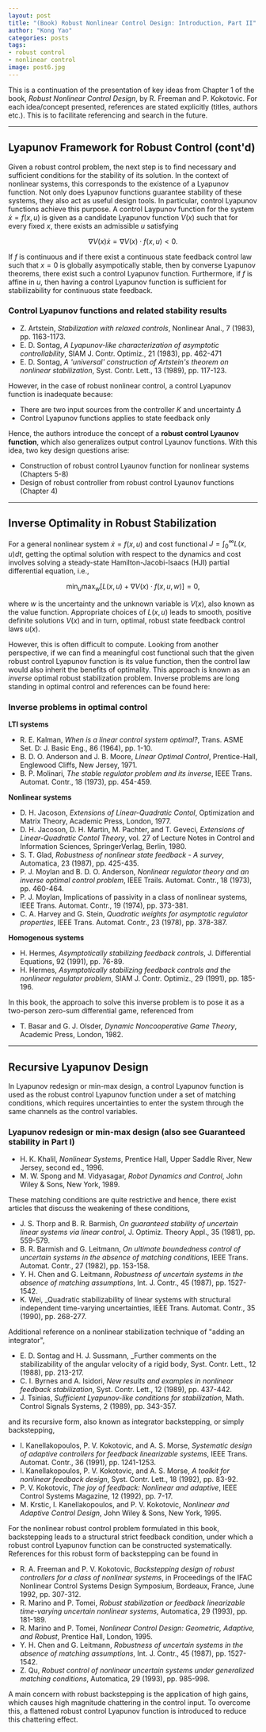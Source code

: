 ```yaml
---
layout: post
title: "(Book) Robust Nonlinear Control Design: Introduction, Part II"
author: "Kong Yao"
categories: posts
tags:
- robust control
- nonlinear control
image: post6.jpg
---
```

This is a continuation of the presentation of key ideas from Chapter 1 of the book, _Robust Nonlinear Control Design_, by R. Freeman and P. Kokotovic. For each idea/concept presented, references are stated explicitly (titles, authors etc.). This is to facilitate referencing and search in the future.

---

## Lyapunov Framework for Robust Control (cont'd)

Given a robust control problem, the next step is to find necessary and sufficient conditions for the stability of its solution. In the context of nonlinear systems, this corresponds to the existence of a Lyapunov function. Not only does Lyapunov functions guarantee stability of these systems, they also act as useful design tools.  In particular, control Lyapunov functions achieve this purpose. A control Laypunov function for the system $\dot{x} = f(x,u)$ is given as a candidate Lyapunov function $V(x)$ such that for every fixed $x$, there exists an admissible $u$ satisfying 

$$
\nabla V(x) \dot{x} = \nabla V(x) \cdot f(x,u) < 0.
$$ 

If $f$ is continuous and if there exist a continuous state feedback control law such that $x=0$ is globally asympotically stable, then by converse Lyapunov theorems, there exist such a control Lyapunov function. Furthermore, if $f$ is affine in $u$, then having a control Lyapunov function is sufficient for stabilizability for continuous state feedback.

### Control Lyapunov functions and related stability results
- Z. Artstein, _Stabilization with relaxed controls_, Nonlinear Anal., 7 (1983), pp. 1163-1173. 
- E. D. Sontag, _A Lyapunov-like characterization of asymptotic controllability_, SIAM J. Contr. Optimiz., 21 (1983), pp. 462-471
- E. D. Sontag, _A 'universal' construction of Artstein's theorem on nonlinear stabilization_, Syst. Contr. Lett., 13 (1989), pp. 117-123. 

However, in the case of robust nonlinear control, a control Lyapunov function is inadequate because:
- There are two input sources from the controller $K$ and uncertainty $\Delta$
- Control Lyapunov functions applies to state feedback only

Hence, the authors introduce the concept of a **robust control Lyaunov function**, which also generalizes output control Lyaunov functions. With this idea, two key design questions arise:
- Construction of robust control Lyaunov function for nonlinear systems (Chapters 5-8)
- Design of robust controller from robust control Lyaunov functions (Chapter 4)

---

## Inverse Optimality in Robust Stabilization

For a general nonlinear system $\dot{x} = f(x,u)$ and cost functional $J = \int_0^{\infty} L(x,u) dt$, getting the optimal solution with respect to the dynamics and cost involves solving a steady-state Hamilton-Jacobi-Isaacs (HJI) partial differential equation, i.e.,

$$
\min_u \max_w \left[ L(x,u) + \nabla V(x) \cdot f(x,u,w) \right] = 0,
$$

where $w$ is the uncertainty and the unknown variable is $V(x)$, also known as the value function. Appropriate choices of $L(x,u)$ leads to smooth, positive definite solutions $V(x)$ and in turn, optimal, robust state feedback control laws $u(x)$.

However, this is often difficult to compute. Looking from another perspective, if we can find a meaningful cost functional such that the given robust control Lyapunov function is its value function, then the control law would also inherit the benefits of optimality. This approach is known as an _inverse_ optimal robust stabilization problem. Inverse problems are long standing in optimal control and references can be found here:

### Inverse problems in optimal control
**LTI systems**
- R. E. Kalman, _When is a linear control system optimal?_, Trans. ASME Set. D: J. Basic Eng., 86 (1964), pp. 1-10. 
- B. D. O. Anderson and J. B. Moore, _Linear Optimal Control_, Prentice-Hall, Englewood Cliffs, New Jersey, 1971.
- B. P. Molinari, _The stable regulator problem and its inverse_, IEEE Trans. Automat. Contr., 18 (1973), pp. 454-459. 

**Nonlinear systems**
- D. H. Jacoson, _Extensions of Linear-Quadratic Contol_, Optimization and Matrix Theory, Academic Press, London, 1977. 
- D. H. Jacoson, D. H. Martin, M. Pachter, and T. Geveci, _Extensions of Linear-Quadratic Contol Theory_, vol. 27 of Lecture Notes in Control and Information Sciences, SpringerVerlag, Berlin, 1980. 
- S. T. Glad, _Robustness of nonlinear state feedback - A survey_, Automatica, 23 (1987), pp. 425-435. 
- P. J. Moylan and B. D. O. Anderson, _Nonlinear regulator theory and an inverse optimal control problem_, IEEE Trails. Automat. Contr., 18 (1973), pp. 460-464. 
- P. J. Moylan, Implications of passivity in a class of nonlinear systems, IEEE Trans. Automat. Contr., 19 (1974), pp. 373-381.
- C. A. Harvey and G. Stein, _Quadratic weights for asymptotic regulator properties_, IEEE Trans. Automat. Contr., 23 (1978), pp. 378-387. 

**Homogenous systems**
- H. Hermes, _Asymptotically stabilizing feedback controls_, J. Differential Equations, 92 (1991), pp. 76-89. 
- H. Hermes, _Asymptotically stabilizing feedback controls and the nonlinear regulator problem_, SIAM J. Contr. Optimiz., 29 (1991), pp. 185-196. 

In this book, the approach to solve this inverse problem is to pose it as a two-person zero-sum differential game, referenced from
- T. Basar and G. J. Olsder, _Dynamic Noncooperative Game Theory_, Academic Press, London, 1982. 

---

## Recursive Lyapunov Design

In Lyapunov redesign or min-max design, a control Lyapunov function is used as the robust control Lyapunov function under a set of matching conditions, which requires uncertainties to enter the system through the same channels as the control variables.

### Lyapunov redesign or min-max design (also see Guaranteed stability in Part I)
- H. K. Khalil, _Nonlinear Systems_, Prentice Hall, Upper Saddle River, New Jersey, second ed., 1996. 
- M. W. Spong and M. Vidyasagar, _Robot Dynamics and Control_, John Wiley & Sons, New York, 1989. 

These matching conditions are quite restrictive and hence, there exist articles that discuss the weakening of these conditions,
- J. S. Thorp and B. R. Barmish, _On guaranteed stability of uncertain linear systems via linear control_, J. Optimiz. Theory Appl., 35 (1981), pp. 559-579. 
- B. R. Barmish and G. Leitmann, _On ultimate boundedness control of uncertain systems in the absence of matching conditions_, IEEE Trans. Automat. Contr., 27 (1982), pp. 153-158. 
- Y. H. Chen and G. Leitmann, _Robustness of uncertain systems in the absence of matching assumptions_, Int. J. Contr., 45 (1987), pp. 1527-1542. 
- K. Wei, _Quadratic stabilizability of linear systems with structural independent time-varying uncertainties, IEEE Trans. Automat. Contr., 35 (1990), pp. 268-277. 

Additional reference on a nonlinear stabilization technique of "adding an integrator",
- E. D. Sontag and H. J. Sussmann, _Further comments on the stabilizability of the angular velocity of a rigid body, Syst. Contr. Lett., 12 (1988), pp. 213-217. 
- C. I. Byrnes and A. Isidori, _New results and examples in nonlinear feedback stabilization_, Syst. Contr. Lett., 12 (1989), pp. 437-442. 
- J. Tsinias, _Sufficient Lyapunov-like conditions for stabilization_, Math. Control Signals Systems, 2 (1989), pp. 343-357. 

and its recursive form, also known as integrator backstepping, or simply backstepping,
- I. Kanellakopoulos, P. V. Kokotovic, and A. S. Morse, _Systematic design of adaptive controllers for feedback linearizable systems_, IEEE Trans. Automat. Contr., 36 (1991), pp. 1241-1253. 
- I. Kanellakopoulos, P. V. Kokotovic, and A. S. Morse, _A toolkit for nonlinear feedback design_, Syst. Contr. Lett., 18 (1992), pp. 83-92. 
- P. V. Kokotovic, _The joy of feedback: Nonlinear and adaptive_, IEEE Control Systems Magazine, 12 (1992), pp. 7-17. 
- M. Krstic, I. Kanellakopoulos, and P. V. Kokotovic, _Nonlinear and Adaptive Control Design_, John Wiley & Sons, New York, 1995. 

For the nonlinear robust control problem formulated in this book, backstepping leads to a structural strict feedback condition, under which a robust control Lyapunov function can be constructed systematically. References for this robust form of backstepping can be found in
- R. A. Freeman and P. V. Kokotovic, _Backstepping design of robust controllers for a class of nonlinear systems_, in Proceedings of the IFAC Nonlinear Control Systems Design Symposium, Bordeaux, France, June 1992, pp. 307-312. 
- R. Marino and P. Tomei, _Robust stabilization or feedback linearizable time-varying uncertain nonlinear systems_, Automatica, 29 (1993), pp. 181-189. 
- R. Marino and P. Tomei, _Nonlinear Control Design: Geometric, Adaptive, and Robust_, Prentice Hall, London, 1995.
- Y. H. Chen and G. Leitmann, _Robustness of uncertain systems in the absence of matching assumptions_, Int. J. Contr., 45 (1987), pp. 1527-1542. 
- Z. Qu, _Robust control of nonlinear uncertain systems under generalized matching conditions_, Automatica, 29 (1993), pp. 985-998.  

A main concern with robust backstepping is the application of high gains, which causes high magnitude chattering in the control input. To overcome this, a flattened robust control Lyapunov function is introduced to reduce this chattering effect.















  